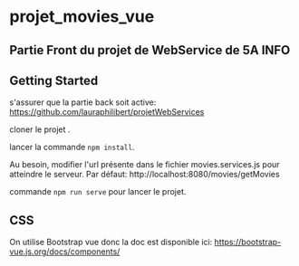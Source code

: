 # projet_movies_vue
Partie Front du projet de WebService de 5A INFO
----------------------------
## Getting Started
s'assurer que la partie back soit active: https://github.com/lauraphilibert/projetWebServices

cloner le projet .

lancer la commande `npm install`.

Au besoin, modifier l'url présente dans le fichier movies.services.js pour atteindre le serveur. Par défaut: http://localhost:8080/movies/getMovies

commande `npm run serve` pour lancer le projet.


## CSS
On utilise Bootstrap vue donc la doc est disponible ici: https://bootstrap-vue.js.org/docs/components/
